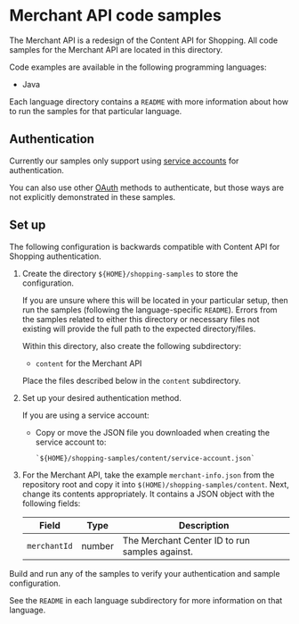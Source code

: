 # Merchant API code samples

The Merchant API is a redesign of the Content API for Shopping. 
All code samples for the Merchant API are located in this directory.

Code examples are available in the following programming languages:

* Java

Each language directory contains a `README` with more information about how to
run the samples for that particular language.

## Authentication

Currently our samples only support using
[service accounts](https://developers.google.com/shopping-content/v2/how-tos/service-accounts)
for authentication.

You can also use other
[OAuth](https://developers.google.com/shopping-content/guides/how-tos/authorizing)
methods to authenticate, but those ways are not explicitly demonstrated in
these samples.

## Set up

The following configuration is backwards compatible with 
Content API for Shopping authentication.


1.  Create the directory `${HOME}/shopping-samples` to store the
    configuration.

    If you are unsure where this will be located in your particular setup, then
    run the samples (following the language-specific `README`). Errors
    from the samples related to either this directory or necessary files not
    existing will provide the full path to the expected directory/files.

    Within this directory, also create the following subdirectory:

    * `content` for the Merchant API

    Place the files described below in the `content` subdirectory.

2.  Set up your desired authentication method.

    If you are using a service account:

    *   Copy or move the JSON file you downloaded when creating the service
        account to:

        ```
        `${HOME}/shopping-samples/content/service-account.json`
        ```

3.  For the Merchant API, take the example `merchant-info.json` from
    the repository
    root and copy it into `$(HOME)/shopping-samples/content`.  Next, change its
    contents appropriately. It contains a JSON object with the following fields:

    | Field                     | Type   | Description                                    |
    |---------------------------|--------|------------------------------------------------|
    | `merchantId`              | number | The Merchant Center ID to run samples against. |



Build and run any of the samples to verify your authentication and sample configuration.

See the `README` in each language subdirectory for more information on that language.
